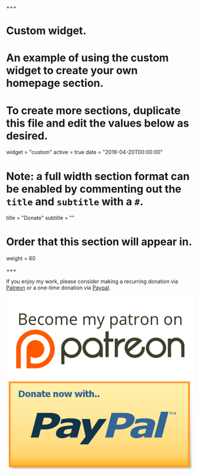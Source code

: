  +++
# Custom widget.
# An example of using the custom widget to create your own homepage section.
# To create more sections, duplicate this file and edit the values below as desired.
widget = "custom"
active = true
date = "2016-04-20T00:00:00"

# Note: a full width section format can be enabled by commenting out the `title` and `subtitle` with a `#`.
title = "Donate"
subtitle = ""

# Order that this section will appear in.
weight = 60

+++

If you enjoy my work, please consider making a recurring donation via [Patreon](http://patreon.com/kevincarson) or a one-time donation via [Paypal](http://paypal.me/kevincarson826). 


 <a href="http://patreon.com/kevincarson">
  <img src="https://raw.githubusercontent.com/rmorabia/kevinacarson.org/master/static/img/patreon.png">
</a> 

<a href="http://paypal.me/kevincarson826">
  <img src="https://github.com/rmorabia/kevinacarson.org/blob/master/static/img/paypal.png?raw=true">
</a> 
